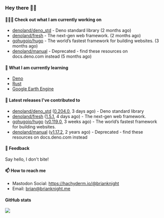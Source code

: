 ### Hey there 👋🏻

#### 👷🏻‍♂️ Check out what I am currently working on

- [denoland/deno_std](https://github.com/denoland/deno_std) - Deno standard library (2 months ago)
- [denoland/fresh](https://github.com/denoland/fresh) - The next-gen web framework. (2 months ago)
- [gohugoio/hugo](https://github.com/gohugoio/hugo) - The world’s fastest framework for building websites. (3 months ago)
- [denoland/manual](https://github.com/denoland/manual) - Deprecated - find these resources on docs.deno.com instead (5 months ago)

#### 🌱 What I am currently learning
- [Deno](https://deno.land/)
- [Rust](https://www.rust-lang.org/)
- [Google Earth Engine](https://earthengine.google.com/)

#### 🔭 Latest releases I've contributed to

- [denoland/deno_std](https://github.com/denoland/deno_std) ([0.204.0](https://github.com/denoland/deno_std/releases/tag/0.204.0), 3 days ago) - Deno standard library
- [denoland/fresh](https://github.com/denoland/fresh) ([1.5.1](https://github.com/denoland/fresh/releases/tag/1.5.1), 4 days ago) - The next-gen web framework.
- [gohugoio/hugo](https://github.com/gohugoio/hugo) ([v0.119.0](https://github.com/gohugoio/hugo/releases/tag/v0.119.0), 3 weeks ago) - The world’s fastest framework for building websites.
- [denoland/manual](https://github.com/denoland/manual) ([v1.17.2](https://github.com/denoland/manual/releases/tag/v1.17.2), 2 years ago) - Deprecated - find these resources on docs.deno.com instead

#### 💬 Feedback

Say hello, I don't bite!

#### 📫 How to reach me

- Mastodon Social: <a rel="me" href="https://hachyderm.io/@brianknight">https://hachyderm.io/@brianknight</a>
- Email: brian@brianknight.me

#### GitHub stats

![](https://github-profile-summary-cards.vercel.app/api/cards/profile-details?username=brianknight10&theme=github)